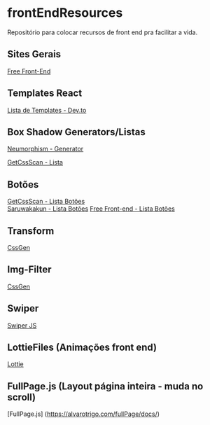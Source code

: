 # frontEndResources
Repositório para colocar recursos de front end pra facilitar a vida.

## Sites Gerais
[Free Front-End](https://freefrontend.com/)
## Templates React  

[Lista de Templates - Dev.to](https://dev.to/davidepacilio/35-free-react-templates-and-themes-32ci)  


## Box Shadow Generators/Listas  

[Neumorphism - Generator](https://neumorphism.io/#e0e0e0)  

[GetCssScan - Lista](https://getcssscan.com/css-box-shadow-examples)  



## Botões

[GetCssScan - Lista Botões](https://getcssscan.com/css-buttons-examples)  
[Saruwakakun - Lista Botões](https://saruwakakun.com/en/css3-buttons)
[Free Front-end - Lista Botões](https://freefrontend.com/css-buttons/)

## Transform  
[CssGen](https://generate-css.com/transform-generator/)


## Img-Filter  
[CssGen](https://generate-css.com/image-filter/)

## Swiper    

[Swiper JS](https://swiperjs.com/demos)


## LottieFiles (Animações front end)  

[Lottie](https://lottiefiles.com/)


## FullPage.js (Layout página inteira - muda no scroll)  

[FullPage.js] (https://alvarotrigo.com/fullPage/docs/)
